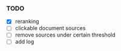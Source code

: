 ### TODO
- [x] reranking
- [ ] clickable document sources
- [ ] remove sources under certain threshold
- [ ] add log
